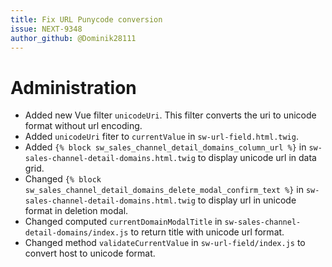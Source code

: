 ```yaml
---
title: Fix URL Punycode conversion
issue: NEXT-9348
author_github: @Dominik28111
---
```

# Administration
* Added new Vue filter `unicodeUri`. This filter converts the uri to unicode format without url encoding.
* Added `unicodeUri` fiter to `currentValue` in `sw-url-field.html.twig`.
* Added `{% block sw_sales_channel_detail_domains_column_url %}` in `sw-sales-channel-detail-domains.html.twig` to display unicode url in data grid.
* Changed `{% block sw_sales_channel_detail_domains_delete_modal_confirm_text %}` in `sw-sales-channel-detail-domains.html.twig` to display url in unicode format in deletion modal. 
* Changed computed `currentDomainModalTitle` in `sw-sales-channel-detail-domains/index.js` to return title with unicode url format.
* Changed method `validateCurrentValue` in `sw-url-field/index.js` to convert host to unicode format.
